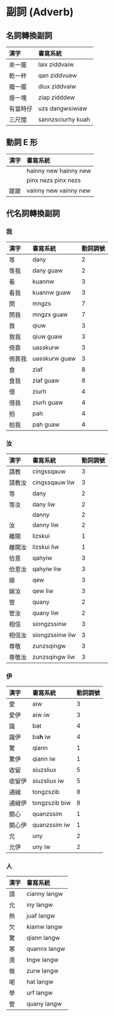 # 副詞 (Adverb)

## 名詞轉換副詞

| 漢字 | 書寫系統 |
| :--- | :--- |
| 來一擺 | laix ziddvaiw |
| 乾一杯 | qan ziddvuew |
| 籀一擺 | diux ziddvaiw |
| 接一塊 | ziap zidddew |
| 有當時仔 | uzs dangwsiwiaw |
| 三尺闊 | sannzsciurhy kuah |

## 動詞 E 形

| 漢字 | 書寫系統 |
| :--- | :--- |
| | hainny new hainny new |
| | pinx nezs pinx nezs |
| 跛跛 | vainny new vainny new |

## 代名詞轉換副詞

### 我

| 漢字 | 書寫系統 | 動詞調號 |
| :--- | :--- | :--- |
| 等 | dany | 2 |
| 等我 | dany guaw | 2 |
| 看 | kuannw | 3 |
| 看我 | kuannw guaw | 3 |
| 問 | mngzs | 7 |
| 問我 | mngzs guaw | 7 |
| 救 | qiuw | 3|
| 救我 | qiuw guaw | 3 |
| 倚靠 | uasskurw | 3 |
| 倚靠我 | uasskurw guaw | 3 |
| 食 | ziaf | 8 |
| 食我 | ziaf guaw | 8 |
| 借 | ziurh | 4 |
| 借我 | ziurh guaw | 4 |
| 拍 | pah | 4 |
| 拍我 | pah guaw | 4 |

### 汝

| 漢字 | 書寫系統 | 動詞調號 |
| :--- | :--- | :--- |
| 請教 | cingssqauw | 3 |
| 請教汝 | cingssqauw liw | 3 |
| 等 | dany | 2 |
| 等汝 | dany liw | 2 |
| | danny | 2 |
| 汝 | danny liw | 2 |
| 離開 | lizskui | 1 |
| 離開汝 | lizskui liw | 1 |
| 佮意 | qahyiw | 3 |
| 佮意汝 | qahyiw liw | 3 |
| 嫁 | qew | 3 |
| 嫁汝 | qew liw | 3 |
| 管 | quany | 2 |
| 管汝 | quany liw | 2 |
| 相信 | siongzssinw | 3 |
| 相信汝 | siongzssinw liw | 3 |
| 尊敬 | zunzsqingw | 3 |
| 尊敬汝 | zunzsqingw liw | 3 |

### 伊

| 漢字 | 書寫系統 | 動詞調號 |
| :--- | :--- | :--- |
| 愛 | aiw | 3 |
| 愛伊 | aiw iw | 3 |
| 識 | bat | 4 |
| 識伊 | ba**h** iw | 4 |
| 驚 | qiann | 1 |
| 驚伊 | qiann iw | 1 |
| 收留 | siuzsliux | 5 |
| 收留伊 | siuzsliux iw | 5 |
| 通緝 | tongzszib | 8 |
| 通緝伊 | tongzszib biw | 8 |
| 關心 | quanzssim | 1 |
| 關心伊 | quanzssim iw | 1 |
| 允 | uny | 2 |
| 允伊 | uny iw | 2 |

### 人

| 漢字 | 書寫系統 |
| :--- | :--- |
| 請 | cianny langw |
| 允 | iny langw |
| 熱 | juaf langw |
| 欠 | kiamw langw |
| 驚 | qiann langw |
| 寒 | quannx langw |
| 燙 | tngw langw |
| 做 | zurw langw |
| 喝 | hat langw |
| 學 | urf langw |
| 管 | quany langw|
